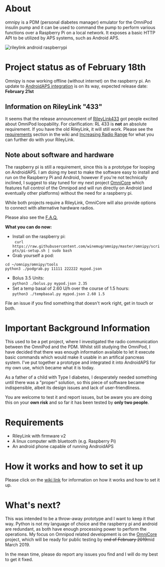# About
omnipy is a PDM (personal diabetes manager) emulator for the OmniPod insulin pump and it can be used to command the pump to perform various functions over a Raspberry Pi on a local network. It exposes a basic HTTP API to be utilized by APS systems, such as Android APS.

![rileylink android raspberrypi](https://github.com/winemug/omnipy/raw/master/img/droidrlpi.jpg)

# Project status as of February 18th

Omnipy is now working offline (without internet) on the raspberry pi. An update to [AndroidAPS integration](https://github.com/winemug/AndroidAPS) is on its way, expected release date: **February 21st**

## Information on RileyLink "433"
It seems that the release announcement of [RileyLink433](https://getrileylink.org/product/rileylink433/) got people excited about OmniPod loopability. For clarification: RL 433 is **not** an absolute requirement. If you have the old RileyLink, it will still work. Please see the [requirements](https://github.com/winemug/omnipy/wiki/Requirements) section in the wiki and [Increasing Radio Range](https://github.com/winemug/omnipy/wiki/Increasing-Radio-Range) for what you can further do with your RileyLink.

## Note about software and hardware

The raspberry pi is still a requirement, since this is a prototype for looping on AndroidAPS. I am doing my best to make the software easy to install and run on the Raspberry Pi and Android, however if you're not technically inclined, I suggest to stay tuned for my next project [OmniCore](https://github.com/winemug/OmniCore) which features full control of the Omnipod and will run directly on Android (and eventually other platforms) without the need for a raspberry pi. 

While both projects require a RileyLink, OmniCore will also provide options to connect with alternative hardware radios.

Please also see the [F.A.Q.](https://github.com/winemug/omnipy/wiki/Frequently-Asked-Questions)

**What you can do now:**
* Install on the raspberry pi:<br/>
``` curl https://raw.githubusercontent.com/winemug/omnipy/master/omnipy/scripts/pi-setup.sh | sudo bash```
* Grab yourself a pod:<br/>
```
cd ~/omnipy/omnipy/tools
python3 ./podgrab.py 11111 222222 mypod.json
```
* Bolus 3.5 Units: <br/>
```python3 ./bolus.py mypod.json 2.35```
* Set a temp basal of 2.60 U/h over the course of 1.5 hours: <br/>
```python3 ./tempbasal.py mypod.json 2.60 1.5```

File an issue if you find something that doesn't work right, get in touch or both.

# Important Background Information
This used to be a pet project, where I investigated the radio communication between the OmniPod and the PDM. Whilst still studying the OmniPod, I have decided that there was enough information available to let it execute basic commands which would make it usable in an artifical pancreas system. I've put together a prototype and integrated it into AndroidAPS for my own use, which became what it is today.

As a father of a child with Type I diabetes, I desperately needed something until there was a "proper" solution, so this piece of software became indispensible, albeit its design issues and lack of user-friendliness.

You are welcome to test it and report issues, but be aware you are doing this on your **own risk** and so far it has been tested by **only two people**.

# Requirements
* RileyLink with firmware v2
* A linux computer with bluetooth (e.g. Raspberry Pi)
* An android phone capable of running AndroidAPS

# How it works and how to set it up
Please click on the [wiki link](https://github.com/winemug/omnipy/wiki) for information on how it works and how to set it up.
  
# What's next?

This was intended to be a throw-away prototype and I want to keep it that way. Python is not my language of choice and the raspberry pi and android are redundant, as both have enough processing power to perform the operations. My focus on Omnipod related development is on the [OmniCore](https://github.com/winemug/OmniCore) project, which will be ready for public testing by ~~end of February 2019~~mid March 2019.

In the mean time, please do report any issues you find and I will do my best to get it fixed.

